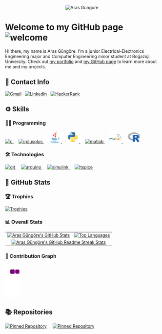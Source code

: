 <p align="center">
  <img src="https://raw.githubusercontent.com/arasgungore/arasgungore/main/gifs/Aras_Gungore.gif" alt="Aras Gungore" width="927" height"159" />
</p>

# Welcome to my GitHub page  <img src="https://raw.githubusercontent.com/arasgungore/arasgungore/main/gifs/waving_hand.gif" alt="welcome" width="33" height="33" />

Hi there, my name is Aras Güngöre. I'm a junior Electrical-Electronics Engineering major and Computer Engineering minor student at Boğaziçi University. Check out [my portfolio](https://arasgungore.github.io) and [my GitHub page](https://github.com/arasgungore?tab=repositories) to learn more about me and my projects.



## 📇 Contact Info

[![Gmail](https://img.shields.io/badge/-arasgungore09-f14336?style=flat&logo=Gmail&logoColor=white&link=mailto:arasgungore09@gmail.com)](mailto:arasgungore09@gmail.com)
&nbsp;
[![LinkedIn](https://img.shields.io/badge/-arasgungore-007bb6?style=flat&logo=Linkedin&logoColor=white&link=https://www.linkedin.com/in/arasgungore)](https://www.linkedin.com/in/arasgungore)
&nbsp;
[![HackerRank](https://img.shields.io/badge/-arasgungore-00ea64?style=flat&logo=Hackerrank&logoColor=white&link=https://www.hackerrank.com/arasgungore)](https://www.hackerrank.com/arasgungore)



## ⚙ Skills

### 👨‍💻 Programming

<p align="left">
  <a href="https://www.cprogramming.com" target="_blank" rel="noreferrer"> <img src="https://raw.githubusercontent.com/arasgungore/arasgungore/main/icons/c.svg" alt="c" width="40" height="40" /> </a>
  &nbsp; &nbsp;
  <a href="https://www.cplusplus.com" target="_blank" rel="noreferrer"> <img src="https://raw.githubusercontent.com/arasgungore/arasgungore/main/icons/cplusplus.svg" alt="cplusplus" width="40" height="40" /> </a>
  &nbsp; &nbsp;
  <a href="https://www.java.com" target="_blank" rel="noreferrer"> <img src="https://raw.githubusercontent.com/devicons/devicon/master/icons/java/java-original.svg" alt="java" width="40" height="40" /> </a>
  &nbsp; &nbsp;
  <a href="https://www.python.org" target="_blank" rel="noreferrer"> <img src="https://raw.githubusercontent.com/devicons/devicon/master/icons/python/python-original.svg" alt="python" width="40" height="40" /> </a>
  &nbsp; &nbsp;
  <a href="https://www.mathworks.com" target="_blank" rel="noreferrer"> <img src="https://raw.githubusercontent.com/arasgungore/arasgungore/main/icons/matlab.svg" alt="matlab" width="40" height="40" /> </a>
  &nbsp; &nbsp;
  <a href="https://www.mysql.com" target="_blank" rel="noreferrer"> <img src="https://raw.githubusercontent.com/devicons/devicon/master/icons/mysql/mysql-original-wordmark.svg" alt="mysql" width="40" height="40" /> </a>
  &nbsp; &nbsp;
  <a href="https://www.r-project.org" target="_blank" rel="noreferrer"> <img src="https://raw.githubusercontent.com/devicons/devicon/master/icons/r/r-original.svg" alt="r" width="40" height="40" /> </a>
</p>


### 🛠 Technologies

<p align="left">
  <a href="https://git-scm.com" target="_blank" rel="noreferrer"> <img src="https://raw.githubusercontent.com/arasgungore/arasgungore/main/icons/git.svg" alt="git" width="40" height="40" /> </a>
  &nbsp; &nbsp;
  <a href="https://www.arduino.cc" target="_blank" rel="noreferrer"> <img src="https://raw.githubusercontent.com/arasgungore/arasgungore/main/icons/arduino.svg" alt="arduino" width="40" height="40" /> </a>
  &nbsp; &nbsp;
  <a href="https://www.mathworks.com/products/simulink.html" target="_blank" rel="noreferrer"> <img src="https://raw.githubusercontent.com/arasgungore/arasgungore/main/icons/simulink.svg" alt="simulink" width="40" height="40" /> </a>
  &nbsp; &nbsp;
  <a href="https://www.analog.com/en/design-center/design-tools-and-calculators/ltspice-simulator.html" target="_blank" rel="noreferrer"> <img src="https://raw.githubusercontent.com/arasgungore/arasgungore/main/icons/ltspice.svg" alt="ltspice" width="40" height="40" /> </a>
</p>



## 📍 GitHub Stats

### 🏆 Trophies

[![Trophies](https://github-profile-trophy.vercel.app/?username=arasgungore&no-frame=true&no-bg=true&theme=juicyfresh&column=5&margin-w=5&margin-h=5)](https://github.com/ryo-ma/github-profile-trophy)


### 📊 Overall Stats

<table>
  <tr>
    <td>
      <a href="https://github.com/anuraghazra/github-readme-stats"> <img src="https://github-readme-stats.vercel.app/api?username=arasgungore&hide_border=true&show_icons=true" alt="Aras Güngöre's GitHub Stats" /> </a>
    </td>
    <td>
      <a href="https://github.com/anuraghazra/github-readme-stats"> <img src="https://github-readme-stats.vercel.app/api/top-langs/?username=arasgungore&hide_border=true&langs_count=8&layout=compact" alt="Top Languages" /> </a>
    </td>
  </tr>
  <tr>
    <td colspan=2 align="center">
      <a href="https://git.io/streak-stats"> <img src="http://github-readme-streak-stats.herokuapp.com?user=arasgungore&hide_border=true&background=f6f8fa&currStreakLabel=000000&date_format=j%20M%5B%20Y%5D" alt="Aras Güngöre's GitHub Readme Streak Stats" /> </a>
    </td>
  </tr>
</table>

### 🐍 Contribution Graph

![Snake](https://github.com/arasgungore/arasgungore/blob/output/github-snake.gif)



## 📚 Repositories

[![Pinned Repository](https://github-readme-stats.vercel.app/api/pin/?username=arasgungore&repo=console-games)](https://github.com/arasgungore/console-games)
&nbsp; &nbsp;
[![Pinned Repository](https://github-readme-stats.vercel.app/api/pin/?username=arasgungore&repo=vga-based-screensaver)](https://github.com/arasgungore/vga-based-screensaver)
